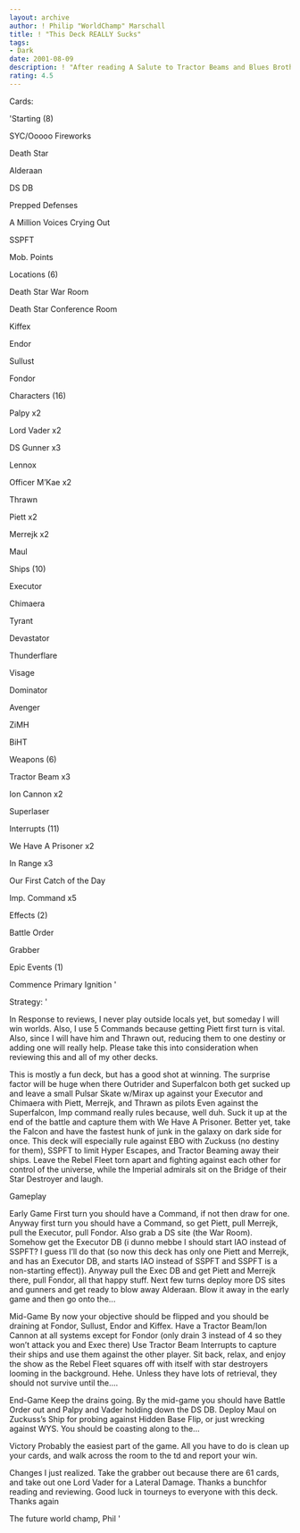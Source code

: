 ```yaml
---
layout: archive
author: ! Philip "WorldChamp" Marschall
title: ! "This Deck REALLY Sucks"
tags:
- Dark
date: 2001-08-09
description: ! "After reading A Salute to Tractor Beams and Blues Brothers, I decided to build this deck, which is a blow away SYC with SD’s and Tractor Beams (). This isn’t a bad deck, it really sucks cuz it does suck in starships"
rating: 4.5
---
```

Cards: 

'Starting (8)

SYC/Ooooo Fireworks

Death Star

Alderaan

DS DB

Prepped Defenses

A Million Voices Crying Out

SSPFT

Mob. Points


Locations (6)

Death Star War Room

Death Star Conference Room

Kiffex

Endor

Sullust

Fondor


Characters (16)

Palpy x2

Lord Vader x2

DS Gunner x3

Lennox

Officer M&#8217;Kae x2

Thrawn

Piett x2

Merrejk x2

Maul 


Ships (10)

Executor

Chimaera

Tyrant

Devastator

Thunderflare

Visage

Dominator

Avenger

ZiMH

BiHT


Weapons (6)

Tractor Beam x3

Ion Cannon x2

Superlaser


Interrupts (11)

We Have A Prisoner x2

In Range x3

Our First Catch of the Day 

Imp. Command x5


Effects (2)

Battle Order

Grabber


Epic Events (1)

Commence Primary Ignition '

Strategy: '

In Response to reviews, I never play outside locals yet, but someday I will win worlds. Also, I use 5 Commands because getting Piett first turn is vital. Also, since I will have him and Thrawn out, reducing them to one destiny or adding one will really help. Please take this into consideration when reviewing this and all of my other decks.


This is mostly a fun deck, but has a good shot at winning. The surprise factor will be huge when there Outrider and Superfalcon both get sucked up and leave a small Pulsar Skate w/Mirax up against your Executor and Chimaera with Piett, Merrejk, and Thrawn as pilots Even against the Superfalcon, Imp command really rules because, well duh. Suck it up at the end of the battle and capture them with We Have A Prisoner. Better yet, take the Falcon and have the fastest hunk of junk in the galaxy on dark side for once. This deck will especially rule against EBO with Zuckuss (no destiny for them), SSPFT to limit Hyper Escapes, and Tractor Beaming away their ships. Leave the Rebel Fleet torn apart and fighting against each other for control of the universe, while the Imperial admirals sit on the Bridge of their Star Destroyer and laugh. 

Gameplay

Early Game First turn you should have a Command, if not then draw for one. Anyway first turn you should have a Command, so get Piett, pull Merrejk, pull the Executor, pull Fondor. Also grab a DS site (the War Room). Somehow get the Executor DB (i dunno mebbe I should start IAO instead of SSPFT? I guess I’ll do that (so now this deck has only one Piett and Merrejk, and has an Executor DB, and starts IAO instead of SSPFT and SSPFT is a non-starting effect)). Anyway pull the Exec DB and get Piett and Merrejk there, pull Fondor, all that happy stuff. Next few turns deploy more DS sites and gunners and get ready to blow away Alderaan. Blow it away in the early game and then go onto the...


Mid-Game By now your objective should be flipped and you should be draining at Fondor, Sullust, Endor and Kiffex. Have a Tractor Beam/Ion Cannon at all systems except for Fondor (only drain 3 instead of 4 so they won’t attack you and Exec there) Use Tractor Beam Interrupts to capture their ships and use them against the other player. Sit back, relax, and enjoy the show as the Rebel Fleet squares off with itself with star destroyers looming in the background. Hehe. Unless they have lots of retrieval, they should not survive until the....


End-Game Keep the drains going. By the mid-game you should have Battle Order out and Palpy and Vader holding down the DS DB. Deploy Maul on Zuckuss’s Ship for probing against Hidden Base Flip, or just wrecking against WYS. You should be coasting along to the...


Victory Probably the easiest part of the game. All you have to do is clean up your cards, and walk across the room to the td and report your win.


Changes I just realized. Take the grabber out because there are 61 cards, and take out one Lord Vader for a Lateral Damage. Thanks a bunchfor reading and reviewing. Good luck in tourneys to everyone with this deck. Thanks again

The future world champ, Phil  '